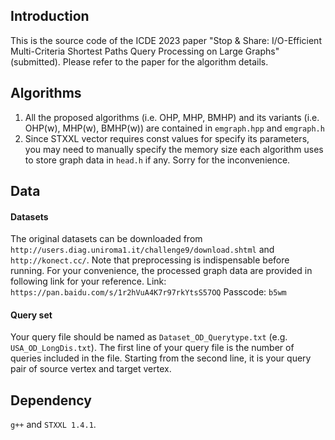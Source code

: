 ## Introduction

This is the source code of the ICDE 2023 paper "Stop & Share: I/O-Efficient Multi-Criteria Shortest Paths Query Processing on Large Graphs" (submitted). Please refer to the paper for the algorithm details.

## Algorithms

1. All the proposed algorithms (i.e. OHP, MHP, BMHP) and its variants (i.e. OHP(w), MHP(w), BMHP(w)) are contained in `emgraph.hpp` and `emgraph.h`
2. Since STXXL vector requires const values for specify its parameters, you may need to manually specify the memory size each algorithm uses to store graph data in `head.h` if any. Sorry for the inconvenience.


## Data

#### Datasets

The original datasets can be downloaded from `http://users.diag.uniroma1.it/challenge9/download.shtml` and `http://konect.cc/`. Note that preprocessing is indispensable before running. For your convenience, the processed graph data are provided in following link for your reference. Link: `https://pan.baidu.com/s/1r2hVuA4K7r97rkYtsS57OQ` Passcode: `b5wm`


#### Query set

Your query file should be named as `Dataset_OD_Querytype.txt` (e.g. `USA_OD_LongDis.txt`). The first line of your query file is the number of queries included in the file. Starting from the second line, it is your query pair of source vertex and target vertex.

## Dependency

`g++` and `STXXL 1.4.1`.

